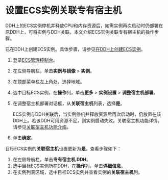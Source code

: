 # 设置ECS实例关联专有宿主机

DDH上的ECS实例停机并释放CPU和内存资源后，如需实例再次启动时仍部署在原DDH上，可将实例与DDH关联。本文介绍ECS实例关联专有宿主机的操作步骤。

已在DDH上创建ECS实例。具体步骤，请参见[在DDH上创建ECS实例](/intl.zh-CN/快速入门/在DDH上创建ECS实例.md)。

1.  登录[ECS管理控制台](https://ecs.console.aliyun.com)。

2.  在左侧导航栏，单击**实例与镜像** \> **实例**。

3.  在顶部菜单栏左上角处，选择地域。

4.  选中目标ECS实例，在**操作**列，单击**更多** \> **实例设置** \> **调整宿主机部署**。

5.  在调整宿主机部署对话框，从**关联宿主机**列表，选择**是**。

    ECS实例与DDH关联后，当实例停机并释放资源后再次启动时，仍放置在该DDH上。若该DDH可用资源不足，则实例启动失败。关联宿主机功能详情，请参见[关联宿主机功能介绍](/intl.zh-CN/产品简介/功能特性.md)。

6.  单击**确定**。


目标ECS实例的**关联宿主机**设置更新为**是**。查看步骤如下：

1.  在左侧导航栏，单击**专有宿主机 DDH**。
2.  选中目标ECS实例所在DDH，在**操作**列，单击**详细信息**。
3.  在实例列表区域，选中目标ECS实例并查看实例的**关联宿主机**列。

